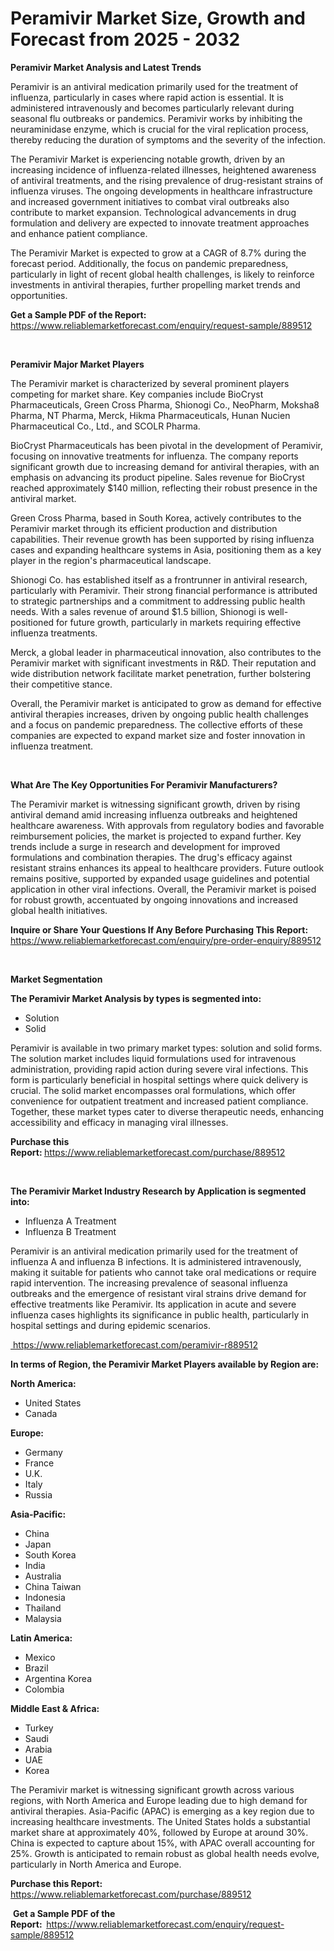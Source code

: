 <p><h1>Peramivir Market Size, Growth and Forecast from 2025 - 2032</h1></p><p><strong>Peramivir Market Analysis and Latest Trends</strong></p>
<p><p>Peramivir is an antiviral medication primarily used for the treatment of influenza, particularly in cases where rapid action is essential. It is administered intravenously and becomes particularly relevant during seasonal flu outbreaks or pandemics. Peramivir works by inhibiting the neuraminidase enzyme, which is crucial for the viral replication process, thereby reducing the duration of symptoms and the severity of the infection.</p><p>The Peramivir Market is experiencing notable growth, driven by an increasing incidence of influenza-related illnesses, heightened awareness of antiviral treatments, and the rising prevalence of drug-resistant strains of influenza viruses. The ongoing developments in healthcare infrastructure and increased government initiatives to combat viral outbreaks also contribute to market expansion. Technological advancements in drug formulation and delivery are expected to innovate treatment approaches and enhance patient compliance.</p><p>The Peramivir Market is expected to grow at a CAGR of 8.7% during the forecast period. Additionally, the focus on pandemic preparedness, particularly in light of recent global health challenges, is likely to reinforce investments in antiviral therapies, further propelling market trends and opportunities.</p></p>
<p><strong>Get a Sample PDF of the Report:&nbsp;</strong> <a href="https://www.reliablemarketforecast.com/enquiry/request-sample/889512?utm_campaign=3442&utm_medium=2&utm_source=Github&utm_content=ia&utm_term=19042025&utm_id=peramivir">https://www.reliablemarketforecast.com/enquiry/request-sample/889512</a></p>
<p>&nbsp;</p>
<p><strong>Peramivir Major Market Players</strong></p>
<p><p>The Peramivir market is characterized by several prominent players competing for market share. Key companies include BioCryst Pharmaceuticals, Green Cross Pharma, Shionogi Co., NeoPharm, Moksha8 Pharma, NT Pharma, Merck, Hikma Pharmaceuticals, Hunan Nucien Pharmaceutical Co., Ltd., and SCOLR Pharma. </p><p>BioCryst Pharmaceuticals has been pivotal in the development of Peramivir, focusing on innovative treatments for influenza. The company reports significant growth due to increasing demand for antiviral therapies, with an emphasis on advancing its product pipeline. Sales revenue for BioCryst reached approximately $140 million, reflecting their robust presence in the antiviral market.</p><p>Green Cross Pharma, based in South Korea, actively contributes to the Peramivir market through its efficient production and distribution capabilities. Their revenue growth has been supported by rising influenza cases and expanding healthcare systems in Asia, positioning them as a key player in the region's pharmaceutical landscape.</p><p>Shionogi Co. has established itself as a frontrunner in antiviral research, particularly with Peramivir. Their strong financial performance is attributed to strategic partnerships and a commitment to addressing public health needs. With a sales revenue of around $1.5 billion, Shionogi is well-positioned for future growth, particularly in markets requiring effective influenza treatments.</p><p>Merck, a global leader in pharmaceutical innovation, also contributes to the Peramivir market with significant investments in R&D. Their reputation and wide distribution network facilitate market penetration, further bolstering their competitive stance.</p><p>Overall, the Peramivir market is anticipated to grow as demand for effective antiviral therapies increases, driven by ongoing public health challenges and a focus on pandemic preparedness. The collective efforts of these companies are expected to expand market size and foster innovation in influenza treatment.</p></p>
<p>&nbsp;</p>
<p><strong>What Are The Key Opportunities For Peramivir Manufacturers?</strong></p>
<p><p>The Peramivir market is witnessing significant growth, driven by rising antiviral demand amid increasing influenza outbreaks and heightened healthcare awareness. With approvals from regulatory bodies and favorable reimbursement policies, the market is projected to expand further. Key trends include a surge in research and development for improved formulations and combination therapies. The drug's efficacy against resistant strains enhances its appeal to healthcare providers. Future outlook remains positive, supported by expanded usage guidelines and potential application in other viral infections. Overall, the Peramivir market is poised for robust growth, accentuated by ongoing innovations and increased global health initiatives.</p></p>
<p><strong>Inquire or Share Your Questions If Any Before Purchasing This Report:</strong> <a href="https://www.reliablemarketforecast.com/enquiry/pre-order-enquiry/889512?utm_campaign=3442&utm_medium=2&utm_source=Github&utm_content=ia&utm_term=19042025&utm_id=peramivir">https://www.reliablemarketforecast.com/enquiry/pre-order-enquiry/889512</a></p>
<p>&nbsp;</p>
<p><strong>Market Segmentation</strong></p>
<p><strong>The Peramivir Market Analysis by types is segmented into:</strong></p>
<p><ul><li>Solution</li><li>Solid</li></ul></p>
<p><p>Peramivir is available in two primary market types: solution and solid forms. The solution market includes liquid formulations used for intravenous administration, providing rapid action during severe viral infections. This form is particularly beneficial in hospital settings where quick delivery is crucial. The solid market encompasses oral formulations, which offer convenience for outpatient treatment and increased patient compliance. Together, these market types cater to diverse therapeutic needs, enhancing accessibility and efficacy in managing viral illnesses.</p></p>
<p><strong>Purchase this Report:&nbsp;</strong><a href="https://www.reliablemarketforecast.com/purchase/889512?utm_campaign=3442&utm_medium=2&utm_source=Github&utm_content=ia&utm_term=19042025&utm_id=peramivir">https://www.reliablemarketforecast.com/purchase/889512</a></p>
<p>&nbsp;</p>
<p><strong>The Peramivir Market Industry Research by Application is segmented into:</strong></p>
<p><ul><li>Influenza A Treatment</li><li>Influenza B Treatment</li></ul></p>
<p><p>Peramivir is an antiviral medication primarily used for the treatment of influenza A and influenza B infections. It is administered intravenously, making it suitable for patients who cannot take oral medications or require rapid intervention. The increasing prevalence of seasonal influenza outbreaks and the emergence of resistant viral strains drive demand for effective treatments like Peramivir. Its application in acute and severe influenza cases highlights its significance in public health, particularly in hospital settings and during epidemic scenarios.</p></p>
<p><a href="https://www.reliablemarketforecast.com/peramivir-r889512?utm_campaign=3442&utm_medium=2&utm_source=Github&utm_content=ia&utm_term=19042025&utm_id=peramivir">&nbsp;https://www.reliablemarketforecast.com/peramivir-r889512</a></p>
<p><strong>In terms of Region, the Peramivir Market Players available by Region are:</strong></p>
<p>
    <p> <strong> North America: </strong>
        <ul>
            <li>United States</li>
            <li>Canada</li>
        </ul>
        </p> 
    <p> <strong> Europe: </strong>
        <ul>
            <li>Germany</li>
            <li>France</li>
            <li>U.K.</li>
            <li>Italy</li>
            <li>Russia</li>
        </ul>
        </p> 
    <p> <strong> Asia-Pacific: </strong>
        <ul>
            <li>China</li>
            <li>Japan</li>
            <li>South Korea</li>
            <li>India</li>
            <li>Australia</li>
            <li>China Taiwan</li>
            <li>Indonesia</li>
            <li>Thailand</li>
            <li>Malaysia</li>
        </ul>
        </p> 
    <p> <strong> Latin America: </strong>
        <ul>
            <li>Mexico</li>
            <li>Brazil</li>
            <li>Argentina Korea</li>
            <li>Colombia</li>
        </ul>
        </p> 
    <p> <strong> Middle East & Africa: </strong>
        <ul>
            <li>Turkey</li>
            <li>Saudi</li>
            <li>Arabia</li>
            <li>UAE</li>
            <li>Korea</li>
        </ul>
    </p>
    </p>
<p><p>The Peramivir market is witnessing significant growth across various regions, with North America and Europe leading due to high demand for antiviral therapies. Asia-Pacific (APAC) is emerging as a key region due to increasing healthcare investments. The United States holds a substantial market share at approximately 40%, followed by Europe at around 30%. China is expected to capture about 15%, with APAC overall accounting for 25%. Growth is anticipated to remain robust as global health needs evolve, particularly in North America and Europe.</p></p>
<p><strong>Purchase this Report: </strong><a href="https://www.reliablemarketforecast.com/purchase/889512?utm_campaign=3442&utm_medium=2&utm_source=Github&utm_content=ia&utm_term=19042025&utm_id=peramivir">https://www.reliablemarketforecast.com/purchase/889512</a></p>
<p>&nbsp;<strong>Get a Sample PDF of the Report:&nbsp;&nbsp;</strong><a href="https://www.reliablemarketforecast.com/enquiry/request-sample/889512?utm_campaign=3442&utm_medium=2&utm_source=Github&utm_content=ia&utm_term=19042025&utm_id=peramivir">https://www.reliablemarketforecast.com/enquiry/request-sample/889512</a></p>
<p><strong></strong></p>
<p><p></p><p></p><p></p></p>